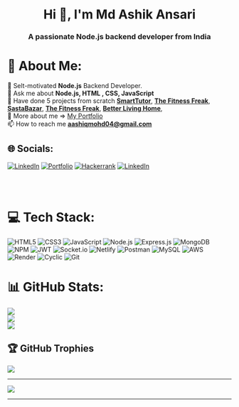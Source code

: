 <!-- ### Hello 👋 -->

<h1 align="center">Hi 👋, I'm Md Ashik Ansari</h1>
<h3 align="center">A passionate Node.js backend developer from India</h3>

<!--
*Ashik0101/Ashik0101* is a ✨ special ✨ repository because its `README.md` (this file) appears on your GitHub profile.

Here are some ideas to get you started:

- 🔭 I’m currently working on ...
- 🌱 I’m currently learning ...
- 👯 I’m looking to collaborate on ...
- 🤔 I’m looking for help with ...
- 💬 Ask me about ...
- 📫 How to reach me: ...
- 😄 Pronouns: ...
- ⚡ Fun fact: ...
-->

# 💫 About Me:

🔭 Selt-motivated **Node.js** Backend Developer.<br>
🔭 Ask me about **Node.js, HTML , CSS, JavaScript** <br>
🤝 Have done 5 projects from scratch <a href="https://smart-tutor-six.vercel.app/">**SmartTutor**</a>, <a href="https://magnificent-banoffee-fc6b46.netlify.app/">**The Fitness Freak**</a>, <a href="https://sasta-bazar-mu.vercel.app/">**SastaBazar**</a>, <a href="https://magnificent-banoffee-fc6b46.netlify.app/">**The Fitness Freak**</a>, <a href="https://hilarious-quokka-b627d9.netlify.app/">**Better Living Home**</a>,<br>
🔭 More about me => [My Portfolio](https://Ashik0101.github.io) <br/>
📫 How to reach me **aashiqmohd04@gmail.com**

## 🌐 Socials:

[![LinkedIn](https://img.shields.io/badge/LinkedIn-%230077B5.svg?logo=linkedin&logoColor=white)](https://www.linkedin.com/in/md-ashik-ansari-446a2424b/) [![Portfolio](https://img.shields.io/badge/Portfolio-%23000000.svg?style=for-the-badge&logo=firefox&logoColor=#FF7139)](https://Ashik0101.github.io)
[![Hackerrank](https://img.shields.io/badge/hackerrank-%230077B5.svg?logo=hackerrank&logoColor=white)](https://www.hackerrank.com/aashiqmohd04/)
[![LinkedIn](https://img.shields.io/badge/LeetCode-%230077B5.svg?logo=leetcode&logoColor=white)](https://leetcode.com/Md_Ashik01/)


<br/>
<br/>

# 💻 Tech Stack:

![HTML5](https://img.shields.io/badge/html5-%23E34F26.svg?style=for-the-badge&logo=html5&logoColor=white)
![CSS3](https://img.shields.io/badge/css3-%231572B6.svg?style=for-the-badge&logo=css3&logoColor=white)
![JavaScript](https://img.shields.io/badge/javascript-%23323330.svg?style=for-the-badge&logo=javascript&logoColor=%23F7DF1E)
![Node.js](https://img.shields.io/badge/Node.js-43853d?style=for-the-badge&logo=node.js&logoColor=white)
![Express.js](https://img.shields.io/badge/Express.js-000000?style=for-the-badge&logo=express&logoColor=white)
![MongoDB](https://img.shields.io/badge/MongoDB-white?style=for-the-badge&logo=mongodb&logoColor=4EA94B)
![NPM](https://img.shields.io/badge/NPM-%23000000.svg?style=for-the-badge&logo=npm&logoColor=white)
![JWT](https://img.shields.io/badge/JWT-black?style=for-the-badge&logo=JSON%20web%20tokens)
![Socket.io](https://img.shields.io/badge/Socket.io-black?style=for-the-badge&logo=socket.io&badgeColor=010101)
![Netlify](https://img.shields.io/badge/netlify-%23000000.svg?style=for-the-badge&logo=netlify&logoColor=#00C7B7)
![Postman](https://img.shields.io/badge/Postman-FF6C37?style=for-the-badge&logo=postman&logoColor=white)
![MySQL](https://img.shields.io/badge/mysql-%231572B6.svg?style=for-the-badge&logo=mysql&logoColor=white)
![AWS](https://img.shields.io/badge/aws-%23323330.svg?style=for-the-badge&logo=aws&logoColor=%23F7DF1E)
![Render](https://img.shields.io/badge/render-%23000000.svg?style=for-the-badge&logo=render&logoColor=#00C7B7)
![Cyclic](https://img.shields.io/badge/cyclic-%23000000.svg?style=for-the-badge&logo=cyclic.sh&logoColor=#00C7B7)
![Git](https://img.shields.io/badge/Git-FF6C37?style=for-the-badge&logo=git&logoColor=white)

# 📊 GitHub Stats:

![](https://github-readme-stats.vercel.app/api?username=Ashik0101&theme=radical&hide_border=false&include_all_commits=true&count_private=true)<br/>
![](https://github-readme-streak-stats.herokuapp.com/?user=Ashik0101&theme=radical&hide_border=false)<br/>
![](https://github-readme-stats.vercel.app/api/top-langs/?username=Ashik0101&theme=radical&hide_border=false&include_all_commits=true&count_private=true&layout=compact)

## 🏆 GitHub Trophies

![](https://github-profile-trophy.vercel.app/?username=Ashik0101&theme=radical&no-frame=false&no-bg=true&margin-w=4)

---

[![](https://visitcount.itsvg.in/api?id=Ashik0101&icon=7&color=0)](https://visitcount.itsvg.in)

---

